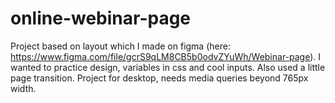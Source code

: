 # online-webinar-page
Project based on layout which I made on figma (here: https://www.figma.com/file/gcrS9qLM8CB5b0odvZYuWh/Webinar-page).
I wanted to practice design, variables in css and cool inputs. Also used a little page transition. 
Project for desktop, needs media queries beyond 765px width.
